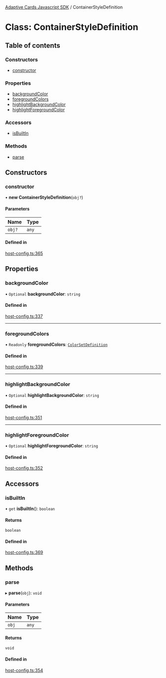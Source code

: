 [Adaptive Cards Javascript SDK](../README.md) / ContainerStyleDefinition

# Class: ContainerStyleDefinition

## Table of contents

### Constructors

- [constructor](ContainerStyleDefinition.md#constructor)

### Properties

- [backgroundColor](ContainerStyleDefinition.md#backgroundcolor)
- [foregroundColors](ContainerStyleDefinition.md#foregroundcolors)
- [highlightBackgroundColor](ContainerStyleDefinition.md#highlightbackgroundcolor)
- [highlightForegroundColor](ContainerStyleDefinition.md#highlightforegroundcolor)

### Accessors

- [isBuiltIn](ContainerStyleDefinition.md#isbuiltin)

### Methods

- [parse](ContainerStyleDefinition.md#parse)

## Constructors

### constructor

• **new ContainerStyleDefinition**(`obj?`)

#### Parameters

| Name | Type |
| :------ | :------ |
| `obj?` | `any` |

#### Defined in

[host-config.ts:365](https://github.com/asseco-see/AdaptiveCards/blob/d5d2c7b75/source/nodejs/adaptivecards/src/host-config.ts#L365)

## Properties

### backgroundColor

• `Optional` **backgroundColor**: `string`

#### Defined in

[host-config.ts:337](https://github.com/asseco-see/AdaptiveCards/blob/d5d2c7b75/source/nodejs/adaptivecards/src/host-config.ts#L337)

___

### foregroundColors

• `Readonly` **foregroundColors**: [`ColorSetDefinition`](ColorSetDefinition.md)

#### Defined in

[host-config.ts:339](https://github.com/asseco-see/AdaptiveCards/blob/d5d2c7b75/source/nodejs/adaptivecards/src/host-config.ts#L339)

___

### highlightBackgroundColor

• `Optional` **highlightBackgroundColor**: `string`

#### Defined in

[host-config.ts:351](https://github.com/asseco-see/AdaptiveCards/blob/d5d2c7b75/source/nodejs/adaptivecards/src/host-config.ts#L351)

___

### highlightForegroundColor

• `Optional` **highlightForegroundColor**: `string`

#### Defined in

[host-config.ts:352](https://github.com/asseco-see/AdaptiveCards/blob/d5d2c7b75/source/nodejs/adaptivecards/src/host-config.ts#L352)

## Accessors

### isBuiltIn

• `get` **isBuiltIn**(): `boolean`

#### Returns

`boolean`

#### Defined in

[host-config.ts:369](https://github.com/asseco-see/AdaptiveCards/blob/d5d2c7b75/source/nodejs/adaptivecards/src/host-config.ts#L369)

## Methods

### parse

▸ **parse**(`obj`): `void`

#### Parameters

| Name | Type |
| :------ | :------ |
| `obj` | `any` |

#### Returns

`void`

#### Defined in

[host-config.ts:354](https://github.com/asseco-see/AdaptiveCards/blob/d5d2c7b75/source/nodejs/adaptivecards/src/host-config.ts#L354)
